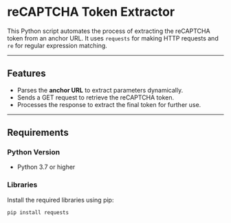 # reCAPTCHA Token Extractor

This Python script automates the process of extracting the reCAPTCHA token from an anchor URL. It uses `requests` for making HTTP requests and `re` for regular expression matching.
 
---

## Features
- Parses the **anchor URL** to extract parameters dynamically.  
- Sends a GET request to retrieve the reCAPTCHA token.
- Processes the response to extract the final token for further use.

---

## Requirements
 
### Python Version
- Python 3.7 or higher

### Libraries
Install the required libraries using pip:
```bash
pip install requests
